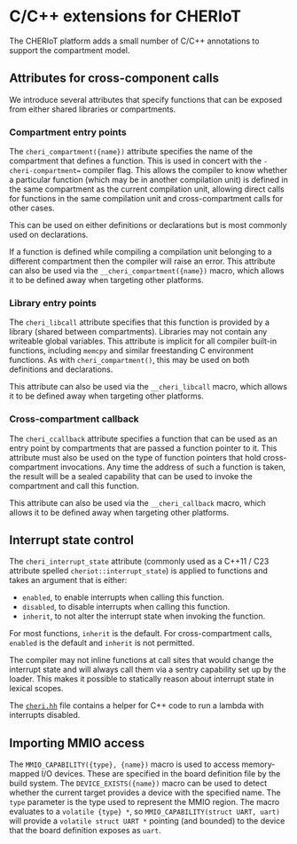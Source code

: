 C/C++ extensions for CHERIoT
============================

The CHERIoT platform adds a small number of C/C++ annotations to support the compartment model.

## Attributes for cross-component calls

We introduce several attributes that specify functions that can be exposed from either shared libraries or compartments.

### Compartment entry points

The `cheri_compartment({name})` attribute specifies the name of the compartment that defines a function.
This is used in concert with the `-cheri-compartment=` compiler flag.
This allows the compiler to know whether a particular function (which may be in another compilation unit) is defined in the same compartment as the current compilation unit, allowing direct calls for functions in the same compilation unit and cross-compartment calls for other cases.

This can be used on either definitions or declarations but is most commonly used on declarations.

If a function is defined while compiling a compilation unit belonging to a different compartment then the compiler will raise an error.
This attribute can also be used via the `__cheri_compartment({name})` macro, which allows it to be defined away when targeting other platforms.

### Library entry points

The `cheri_libcall` attribute specifies that this function is provided by a library (shared between compartments).
Libraries may not contain any writeable global variables.
This attribute is implicit for all compiler built-in functions, including `memcpy` and similar freestanding C environment functions.
As with `cheri_compartment()`, this may be used on both definitions and declarations.

This attribute can also be used via the `__cheri_libcall` macro, which allows it to be defined away when targeting other platforms.

### Cross-compartment callback

The `cheri_ccallback` attribute specifies a function that can be used as an entry point by compartments that are passed a function pointer to it.
This attribute must also be used on the type of function pointers that hold cross-compartment invocations.
Any time the address of such a function is taken, the result will be a sealed capability that can be used to invoke the compartment and call this function.

This attribute can also be used via the `__cheri_callback` macro, which allows it to be defined away when targeting other platforms.

## Interrupt state control

The `cheri_interrupt_state` attribute (commonly used as a C++11 / C23 attribute spelled `cheriot::interrupt_state`) is applied to functions and takes an argument that is either:

 - `enabled`, to enable interrupts when calling this function.
 - `disabled`, to disable interrupts when calling this function.
 - `inherit`, to not alter the interrupt state when invoking the function.

For most functions, `inherit` is the default.
For cross-compartment calls, `enabled` is the default and `inherit` is not permitted.

The compiler may not inline functions at call sites that would change the interrupt state and will always call them via a sentry capability set up by the loader.
This makes it possible to statically reason about interrupt state in lexical scopes.

The [`cheri.hh`](../sdk/include/cheri.hh) file contains a helper for C++ code to run a lambda with interrupts disabled.

## Importing MMIO access


The `MMIO_CAPABILITY({type}, {name})` macro is used to access memory-mapped I/O devices.
These are specified in the board definition file by the build system.
The `DEVICE_EXISTS({name})` macro can be used to detect whether the current target provides a device with the specified name.
The `type` parameter is the type used to represent the MMIO region.
The macro evaluates to a `volatile {type} *`, so `MMIO_CAPABILITY(struct UART, uart)` will provide a `volatile struct UART *` pointing (and bounded) to the device that the board definition exposes as `uart`.

